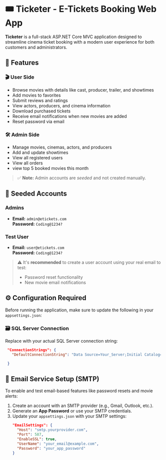 # 🎟️ Ticketer - E-Tickets Booking Web App

**Ticketer** is a full-stack ASP.NET Core MVC application designed to streamline cinema ticket booking with a modern user experience for both customers and administrators.

## 🌟 Features

### 🎬 User Side
- Browse movies with details like cast, producer, trailer, and showtimes
- Add movies to favorites
- Submit reviews and ratings
- View actors, producers, and cinema information
- Download purchased tickets
- Receive email notifications when new movies are added
- Reset password via email

### 🛠️ Admin Side
- Manage movies, cinemas, actors, and producers
- Add and update showtimes
- View all registered users
- View all orders
- view top 5 booked movies this month

> ✅ **Note:** Admin accounts are *seeded* and not created manually.

## 🔐 Seeded Accounts

### Admins
- **Email:** `admin@etickets.com`  
  **Password:** `Coding@1234?`


### Test User
- **Email:** `user@etickets.com`  
  **Password:** `Coding@1234?`

> ⚠️ It's **recommended** to create a user account using your real email to test:
> - Password reset functionality  
> - New movie email notifications

## ⚙️ Configuration Required

Before running the application, make sure to update the following in your `appsettings.json`:

### 🗃️ SQL Server Connection

Replace with your actual SQL Server connection string:
```json
 "ConnectionStrings": {
   "DefaultConnectionString": "Data Source=Your_Server;Initial Catalog=ticketer10;Integrated Security=True;Encrypt=False;Trust Server Certificate=True"

 }
```
## 📧 Email Service Setup (SMTP)

To enable and test email-based features like password resets and movie alerts:

1. Create an account with an SMTP provider (e.g., Gmail, Outlook, etc.).
2. Generate an **App Password** or use your SMTP credentials.
3. Update your `appsettings.json` with your SMTP settings:
   ```json
   "EmailSettings": {
     "Host": "smtp.yourprovider.com",
     "Port": 587,
     "EnableSSL": true,
     "UserName": "your_email@example.com",
     "Password": "your_app_password"
   }

